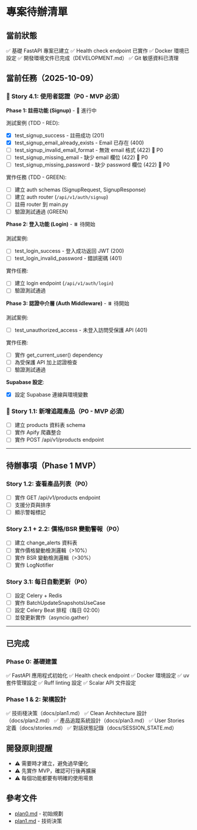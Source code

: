 # 專案待辦清單

## 當前狀態

✅ 基礎 FastAPI 專案已建立
✅ Health check endpoint 已實作
✅ Docker 環境已設定
✅ 開發環境文件已完成（DEVELOPMENT.md）
✅ Git 敏感資料已清理

## 當前任務（2025-10-09）

### 🚧 Story 4.1: 使用者認證（P0 - MVP 必須）

**Phase 1: 註冊功能 (Signup)** - 🚧 進行中

測試案例 (TDD - RED):

- [x] test_signup_success - 註冊成功 (201)
- [x] test_signup_email_already_exists - Email 已存在 (400)
- [ ] test_signup_invalid_email_format - 無效 email 格式 (422) 🔴 P0
- [ ] test_signup_missing_email - 缺少 email 欄位 (422) 🔴 P0
- [ ] test_signup_missing_password - 缺少 password 欄位 (422) 🔴 P0

實作任務 (TDD - GREEN):

- [ ] 建立 auth schemas (SignupRequest, SignupResponse)
- [ ] 建立 auth router (`/api/v1/auth/signup`)
- [ ] 註冊 router 到 main.py
- [ ] 驗證測試通過 (GREEN)

**Phase 2: 登入功能 (Login)** - ⏸️ 待開始

測試案例:

- [ ] test_login_success - 登入成功返回 JWT (200)
- [ ] test_login_invalid_password - 錯誤密碼 (401)

實作任務:

- [ ] 建立 login endpoint (`/api/v1/auth/login`)
- [ ] 驗證測試通過

**Phase 3: 認證中介層 (Auth Middleware)** - ⏸️ 待開始

測試案例:

- [ ] test_unauthorized_access - 未登入訪問受保護 API (401)

實作任務:

- [ ] 實作 get_current_user() dependency
- [ ] 為受保護 API 加上認證檢查
- [ ] 驗證測試通過

**Supabase 設定**:

- [x] 設定 Supabase 連線與環境變數

### 📝 Story 1.1: 新增追蹤產品（P0 - MVP 必須）

- [ ] 建立 products 資料表 schema
- [ ] 實作 Apify 爬蟲整合
- [ ] 實作 POST /api/v1/products endpoint

---

## 待辦事項（Phase 1 MVP）

### Story 1.2: 查看產品列表（P0）

- [ ] 實作 GET /api/v1/products endpoint
- [ ] 支援分頁與排序
- [ ] 顯示警報標記

### Story 2.1 + 2.2: 價格/BSR 變動警報（P0）

- [ ] 建立 change_alerts 資料表
- [ ] 實作價格變動檢測邏輯（>10%）
- [ ] 實作 BSR 變動檢測邏輯（>30%）
- [ ] 實作 LogNotifier

### Story 3.1: 每日自動更新（P0）

- [ ] 設定 Celery + Redis
- [ ] 實作 BatchUpdateSnapshotsUseCase
- [ ] 設定 Celery Beat 排程（每日 02:00）
- [ ] 並發更新實作（asyncio.gather）

---

## 已完成

### Phase 0: 基礎建置

✅ FastAPI 應用程式初始化
✅ Health check endpoint
✅ Docker 環境設定
✅ uv 套件管理設定
✅ Ruff linting 設定
✅ Scalar API 文件設定

### Phase 1 & 2: 架構設計

✅ 技術棧決策（docs/plan1.md）
✅ Clean Architecture 設計（docs/plan2.md）
✅ 產品追蹤系統設計（docs/plan3.md）
✅ User Stories 定義（docs/stories.md）
✅ 對話狀態記錄（docs/SESSION_STATE.md）

## 開發原則提醒

- ⚠️ 需要時才建立，避免過早優化
- ⚠️ 先實作 MVP，確認可行後再擴展
- ⚠️ 每個功能都要有明確的使用場景

## 參考文件

- [plan0.md](docs/plan0.md) - 初始規劃
- [plan1.md](docs/plan1.md) - 技術決策
